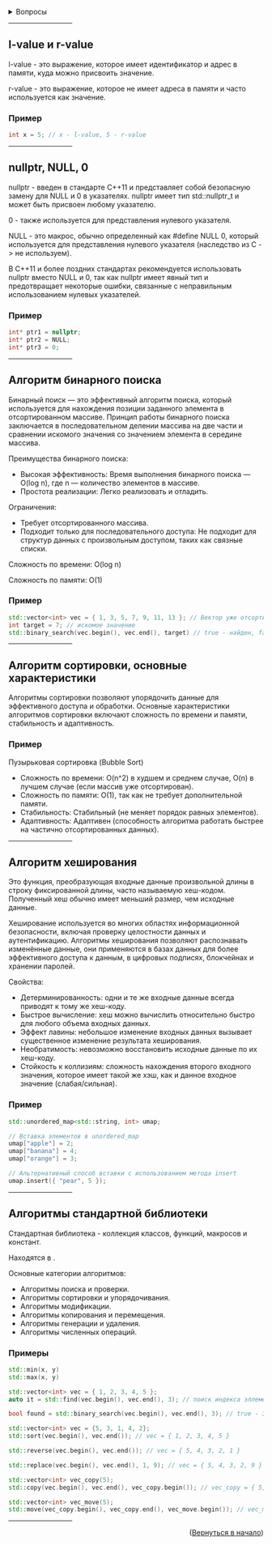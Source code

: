 <a name="readme-top"></a>

<details>
 <summary>Вопросы</summary>
  <ol>
   <li><a href="#l-value-и-r-value">l-value и r-value</a></li>
   <li><a href="#nullptr-null-0">nullptr, NULL, 0</a></li>
   <li><a href="#алгоритм-бинарного-поиска">Алгоритм бинарного поиска</a></li>
   <li><a href="#алгоритм-сортировки-основные-характеристики">Алгоритм сортировки, основные характеристики</a></li>
   <li><a href="#алгоритм-хеширования">Алгоритм хеширования</a></li>
  </ol>
</details>

<hr style="width:25%;text-align:left;margin-left:0">

## l-value и r-value

l-value - это выражение, которое имеет идентификатор и адрес в памяти, куда можно присвоить значение.

r-value - это выражение, которое не имеет адреса в памяти и часто используется как значение.

### Пример
```C++
int x = 5; // x - l-value, 5 - r-value
```

<hr style="width:25%;text-align:left;margin-left:0">

## nullptr, NULL, 0

nullptr - введен в стандарте C++11 и представляет собой безопасную замену для NULL и 0 в указателях. nullptr имеет тип std::nullptr_t и может быть присвоен любому указателю.

0 - также используется для представления нулевого указателя.

NULL - это макрос, обычно определенный как #define NULL 0, который используется для представления нулевого указателя (наследство из C -> не используем).

В C++11 и более поздних стандартах рекомендуется использовать nullptr вместо NULL и 0, так как nullptr имеет явный тип и предотвращает некоторые ошибки, связанные с неправильным использованием нулевых указателей.

### Пример
```C++
int* ptr1 = nullptr;
int* ptr2 = NULL;
int* ptr3 = 0;
```

<hr style="width:25%;text-align:left;margin-left:0">

## Алгоритм бинарного поиска

Бинарный поиск — это эффективный алгоритм поиска, который используется для нахождения позиции заданного элемента в отсортированном массиве. Принцип работы бинарного поиска заключается в последовательном делении массива на две части и сравнении искомого значения со значением элемента в середине массива.

Преимущества бинарного поиска:
* Высокая эффективность: Время выполнения бинарного поиска — O(log n), где n — количество элементов в массиве.
* Простота реализации: Легко реализовать и отладить.

Ограничения:
* Требует отсортированного массива.
* Подходит только для последовательного доступа: Не подходит для структур данных с произвольным доступом, таких как связные списки.

Сложность по времени: O(log n)

Сложность по памяти: O(1)

### Пример
```C++
std::vector<int> vec = { 1, 3, 5, 7, 9, 11, 13 }; // Вектор уже отсортирован
int target = 7; // искомое значение
std::binary_search(vec.begin(), vec.end(), target) // true - найден, false - нет
```

<hr style="width:25%;text-align:left;margin-left:0">

## Алгоритм сортировки, основные характеристики

Алгоритмы сортировки позволяют упорядочить данные для эффективного доступа и обработки. Основные характеристики алгоритмов сортировки включают сложность по времени и памяти, стабильность и адаптивность.

### Пример
Пузырьковая сортировка (Bubble Sort)
* Сложность по времени: O(n^2) в худшем и среднем случае, O(n) в лучшем случае (если массив уже отсортирован).
* Сложность по памяти: O(1), так как не требует дополнительной памяти.
* Стабильность: Стабильный (не меняет порядок равных элементов).
* Адаптивность: Адаптивен (способность алгоритма работать быстрее на частично отсортированных данных).

<hr style="width:25%;text-align:left;margin-left:0">

##  Алгоритм хеширования

Это функция, преобразующая входные данные произвольной длины в строку фиксированной длины, часто называемую хеш-кодом. Полученный хеш обычно имеет меньший размер, чем исходные данные.

Хеширование используется во многих областях информационной безопасности, включая проверку целостности данных и аутентификацию. Алгоритмы хеширования позволяют распознавать изменённые данные, они применяются в базах данных для более эффективного доступа к данным, в цифровых подписях, блокчейнах и хранении паролей.

Свойства:
* Детерминированность: одни и те же входные данные всегда приводят к тому же хеш-коду.
* Быстрое вычисление: хеш можно вычислить относительно быстро для любого объема входных данных.
* Эффект лавины: небольшое изменение входных данных вызывает существенное изменение результата хеширования.
* Необратимость: невозможно восстановить исходные данные по их хеш-коду.
* Стойкость к коллизиям: сложность нахождения второго входного значения, которое имеет такой же хэш, как и данное входное значение (слабая/сильная).

### Пример
```C++
std::unordered_map<std::string, int> umap;

// Вставка элементов в unordered_map
umap["apple"] = 2;
umap["banana"] = 4;
umap["orange"] = 3;

// Альтернативный способ вставки с использованием метода insert
umap.insert({ "pear", 5 });
```

<hr style="width:25%;text-align:left;margin-left:0">

##  Алгоритмы стандартной библиотеки

Стандартная библиотека - коллекция классов, функций, макросов и констант.

Находятся в <algorithm>.

Основные категории алгоритмов:
* Алгоритмы поиска и проверки.
* Алгоритмы сортировки и упорядочивания.
* Алгоритмы модификации.
* Алгоритмы копирования и перемещения.
* Алгоритмы генерации и удаления.
* Алгоритмы численных операций.

### Примеры
```C++
std::min(x, y)
std::max(x, y)

std::vector<int> vec = { 1, 2, 3, 4, 5 };
auto it = std::find(vec.begin(), vec.end(), 3); // поиск индекса эллемента 3

bool found = std::binary_search(vec.begin(), vec.end(), 3); // true - 3 найдено, false - 3 не найдено

std::vector<int> vec = {5, 3, 1, 4, 2};
std::sort(vec.begin(), vec.end()); // vec = { 1, 2, 3, 4, 5 }

std::reverse(vec.begin(), vec.end()); // vec = { 5, 4, 3, 2, 1 }

std::replace(vec.begin(), vec.end(), 1, 9); // vec = { 5, 4, 3, 2, 9 }

std::vector<int> vec_copy(5);
std::copy(vec.begin(), vec.end(), vec_copy.begin()); // vec_copy = { 5, 4, 3, 2, 9 }

std::vector<int> vec_move(5);
std::move(vec_copy.begin(), vec_copy.end(), vec_move.begin()); // vec_move = { 5, 4, 3, 2, 9 } vec_copy = { }
```

<hr style="width:25%;text-align:left;margin-left:0">


<p align="right">(<a href="#readme-top">Вернуться в начало</a>)</p>
